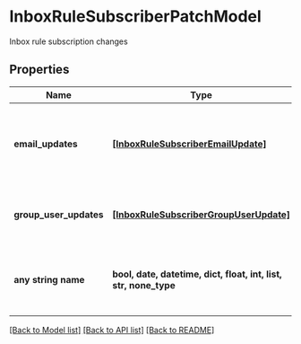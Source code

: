 # InboxRuleSubscriberPatchModel

Inbox rule subscription changes

## Properties
Name | Type | Description | Notes
------------ | ------------- | ------------- | -------------
**email_updates** | [**[InboxRuleSubscriberEmailUpdate]**](InboxRuleSubscriberEmailUpdate.md) | External email addresses to add or remove from this rule | [optional] 
**group_user_updates** | [**[InboxRuleSubscriberGroupUserUpdate]**](InboxRuleSubscriberGroupUserUpdate.md) | Groups and Users changes to the subscription | [optional] 
**any string name** | **bool, date, datetime, dict, float, int, list, str, none_type** | any string name can be used but the value must be the correct type | [optional]

[[Back to Model list]](../README.md#documentation-for-models) [[Back to API list]](../README.md#documentation-for-api-endpoints) [[Back to README]](../README.md)


